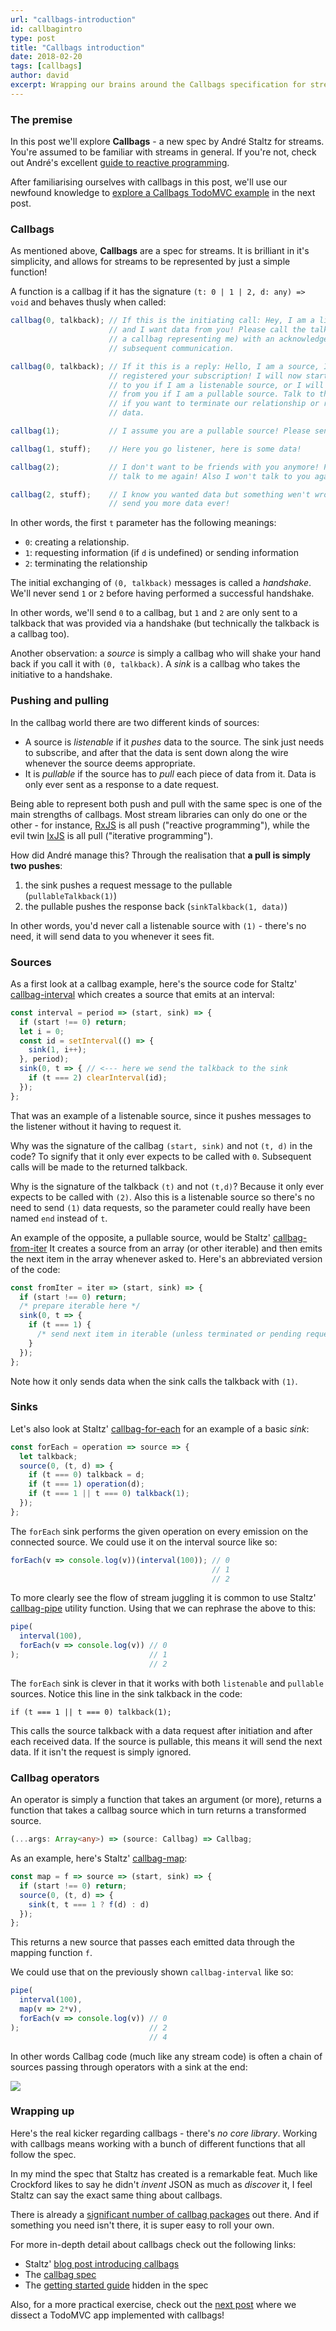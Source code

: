 ```yaml
---
url: "callbags-introduction"
id: callbagintro
type: post
title: "Callbags introduction"
date: 2018-02-20
tags: [callbags]
author: david
excerpt: Wrapping our brains around the Callbags specification for streams represented by functions
---
```


### The premise

In this post we'll explore **Callbags** - a new spec by André Staltz for streams. You're assumed to be familiar with streams in general. If you're not, check out André's excellent [guide to reactive programming](https://gist.github.com/staltz/868e7e9bc2a7b8c1f754).

After familiarising ourselves with callbags in this post, we'll use our newfound knowledge to [explore a Callbags TodoMVC example](../dissecting-a-callbag-todomvc-implementation) in the next post.


### Callbags

As mentioned above, **Callbags** are a spec for streams. It is brilliant in it's simplicity, and allows for streams to be represented by just a simple function!

A function is a callbag if it has the signature `(t: 0 | 1 | 2, d: any) => void` and behaves thusly when called:

```javascript
callbag(0, talkback); // If this is the initiating call: Hey, I am a listener
                      // and I want data from you! Please call the talkback (which is
                      // a callbag representing me) with an acknowledgement and any
                      // subsequent communication.

callbag(0, talkback); // If it this is a reply: Hello, I am a source, I have
                      // registered your subscription! I will now start pushing data
                      // to you if I am a listenable source, or I will await requests 
                      // from you if I am a pullable source. Talk to the talkback
                      // if you want to terminate our relationship or request pullable
                      // data.

callbag(1);           // I assume you are a pullable source! Please send data!

callbag(1, stuff);    // Here you go listener, here is some data!

callbag(2);           // I don't want to be friends with you anymore! Please don't
                      // talk to me again! Also I won't talk to you again ever!

callbag(2, stuff);    // I know you wanted data but something wen't wrong! I won't
                      // send you more data ever!
```

In other words, the first `t` parameter has the following meanings:

* `0`: creating a relationship.
* `1`: requesting information (if `d` is undefined) or sending information
* `2`: terminating the relationship

The initial exchanging of `(0, talkback)` messages is called a *handshake*. We'll never send `1` or `2` before having performed a successful handshake.

In other words, we'll send `0` to a callbag, but `1` and `2` are only sent to a talkback that was provided via a handshake (but technically the talkback is a callbag too).

Another observation: a *source* is simply a callbag who will shake your hand back if you call it with `(0, talkback)`. A *sink* is a callbag who takes the initiative to a handshake.


### Pushing and pulling

In the callbag world there are two different kinds of sources:

* A source is *listenable* if it *pushes* data to the source. The sink just needs to subscribe, and after that the data is sent down along the wire whenever the source deems appropriate.
* It is *pullable* if the source has to *pull* each piece of data from it. Data is only ever sent as a response to a date request.

Being able to represent both push and pull with the same spec is one of the main strengths of callbags. Most stream libraries can only do one or the other - for instance, [RxJS](https://github.com/reactivex/rxjs) is all push ("reactive programming"), while the evil twin [IxJS](https://github.com/ReactiveX/IxJS) is all pull ("iterative programming").

How did André manage this? Through the realisation that **a pull is simply two pushes**:

1. the sink pushes a request message to the pullable (`pullableTalkback(1)`)
2. the pullable pushes the response back (`sinkTalkback(1, data)`)

In other words, you'd never call a listenable source with `(1)` - there's no need, it will send data to you whenever it sees fit.

### Sources

As a first look at a callbag example, here's the source code for Staltz' [callbag-interval](https://github.com/staltz/callbag-interval) which creates a source that emits at an interval:

```javascript
const interval = period => (start, sink) => {
  if (start !== 0) return;
  let i = 0;
  const id = setInterval(() => {
    sink(1, i++);
  }, period);
  sink(0, t => { // <--- here we send the talkback to the sink
    if (t === 2) clearInterval(id);
  });
};
```

That was an example of a listenable source, since it pushes messages to the listener without it having to request it.

Why was the signature of the callbag `(start, sink)` and not `(t, d)` in the code? To signify that it only ever expects to be called with `0`. Subsequent calls will be made to the returned talkback.

Why is the signature of the talkback `(t)` and not `(t,d)`? Because it only ever expects to be called with `(2)`. Also this is a listenable source so there's no need to send `(1)` data requests, so the parameter could really have been named `end` instead of `t`.

An example of the opposite, a pullable source, would be Staltz' [callbag-from-iter](https://github.com/staltz/callbag-from-iter) It creates a source from an array (or other iterable) and then emits the next item in the array whenever asked to. Here's an abbreviated version of the code:

```javascript
const fromIter = iter => (start, sink) => {
  if (start !== 0) return;
  /* prepare iterable here */
  sink(0, t => {
    if (t === 1) {
      /* send next item in iterable (unless terminated or pending request) */
    }
  });
};
```

Note how it only sends data when the sink calls the talkback with `(1)`.

### Sinks

Let's also look at Staltz' [callbag-for-each](https://github.com/staltz/callbag-for-each) for an example of a basic *sink*:

```javascript
const forEach = operation => source => {
  let talkback;
  source(0, (t, d) => {
    if (t === 0) talkback = d;
    if (t === 1) operation(d);
    if (t === 1 || t === 0) talkback(1);
  });
};
```

The `forEach` sink performs the given operation on every emission on the connected source. We could use it on the interval source like so:

```javascript
forEach(v => console.log(v))(interval(100)); // 0
                                             // 1
                                             // 2
```

To more clearly see the flow of stream juggling it is common to use Staltz' [callbag-pipe](https://github.com/staltz/callbag-pipe) utility function. Using that we can rephrase the above to this:

```javascript
pipe(
  interval(100),
  forEach(v => console.log(v)) // 0
);                             // 1
                               // 2
```

The `forEach` sink is clever in that it works with both `listenable` and `pullable` sources. Notice this line in the sink talkback in the code:

```
if (t === 1 || t === 0) talkback(1);
```

This calls the source talkback with a data request after initiation and after each received data. If the source is pullable, this means it will send the next data. If it isn't the request is simply ignored.

### Callbag operators

An operator is simply a function that takes an argument (or more), returns a function that takes a callbag source which in turn returns a transformed source.

```typescript
(...args: Array<any>) => (source: Callbag) => Callbag;
```

As an example, here's Staltz' [callbag-map](https://github.com/staltz/callbag-map):

```javascript
const map = f => source => (start, sink) => {
  if (start !== 0) return;
  source(0, (t, d) => {
    sink(t, t === 1 ? f(d) : d)
  });
};
``` 

This returns a new source that passes each emitted data through the mapping function `f`.

We could use that on the previously shown `callbag-interval` like so:

```javascript
pipe(
  interval(100),
  map(v => 2*v),
  forEach(v => console.log(v)) // 0
);                             // 2
                               // 4
```

In other words Callbag code (much like any stream code) is often a chain of sources passing through operators with a sink at the end:

![](__STATIC__/diagrams/callbag-chain.svg)

### Wrapping up

Here's the real kicker regarding callbags - there's *no core library*. Working with callbags means working with a bunch of different functions that all follow the spec.

In my mind the spec that Staltz has created is a remarkable feat. Much like Crockford likes to say he didn't *invent* JSON as much as *discover* it, I feel Staltz can say the exact same thing about callbags. 

There is already a [significant number of callbag packages](https://npms.io/search?q=keywords%3Acallbag) out there. And if something you need isn't there, it is super easy to roll your own.

For more in-depth detail about callbags check out the following links:

* Staltz' [blog post introducing callbags](https://staltz.com/why-we-need-callbags.html)
* The [callbag spec](https://github.com/callbag/callbag)
* The [getting started guide](https://github.com/callbag/callbag/blob/master/getting-started.md) hidden in the spec

Also, for a more practical exercise, check out the [next post](../dissecting-a-callbag-todomvc-implementation) where we dissect a TodoMVC app implemented with callbags!
